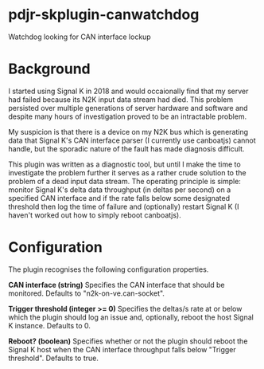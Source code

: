# pdjr-skplugin-canwatchdog

Watchdog looking for CAN interface lockup

# Background
I started using Signal K in 2018 and would occaionally find that my server
had failed because its N2K input data stream had died.
This problem persisted over multiple generations of server hardware and
software and despite many hours of investigation proved to be an intractable
problem.

My suspicion is that there is a device on my N2K bus which is generating
data that Signal K's CAN interface parser (I currently use canboatjs) cannot
handle, but the sporadic nature of the fault has made diagnosis difficult.

This plugin was written as a diagnostic tool, but until I make the time
to investigate the problem further it serves as a rather crude solution to
the problem of a dead input data stream.
The operating principle is simple: monitor Signal K's  delta data throughput
(in deltas per second) on a specified CAN interface and if the rate falls
below some designated threshold then log the time of failure and (optionally)
restart Signal K (I haven't worked out how to simply reboot canboatjs).

# Configuration
The plugin recognises the following configuration properties.

**CAN interface (string)**
Specifies the CAN interface that should be monitored.
Defaults to "n2k-on-ve.can-socket".

**Trigger threshold (integer >= 0)**
Specifies the deltas/s rate at or below which the plugin should log
an issue and, optionally, reboot the host Signal K instance.
Defaults to 0.

**Reboot? (boolean)**
Specifies whether or not the plugin should reboot the Signal K host
when the CAN interface throughput falls below "Trigger threshold".
Defaults to true.
